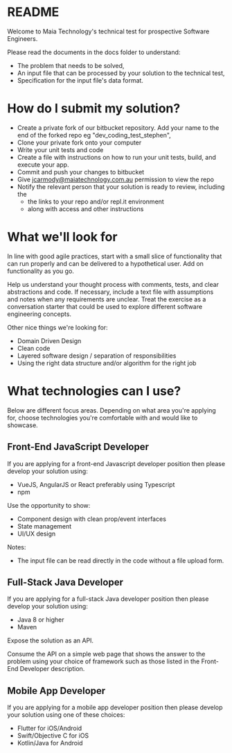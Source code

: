 # README

Welcome to Maia Technology's technical test for prospective Software Engineers.

Please read the documents in the docs folder to understand:

* The problem that needs to be solved,
* An input file that can be processed by your solution to the technical test,
* Specification for the input file's data format.
# How do I submit my solution?

* Create a private fork of our bitbucket repository. Add your name to the end of the forked repo eg "dev_coding_test_stephen",
* Clone your private fork onto your computer
* Write your unit tests and code
* Create a file with instructions on how to run your unit tests, build, and execute your app.
* Commit and push your changes to bitbucket
* Give jcarmody@maiatechnology.com.au permission to view the repo
* Notify the relevant person that your solution is ready to review, including the
	* the links to your repo and/or repl.it environment 
	* along with access and other instructions

# What we'll look for 

In line with good agile practices, start with a small slice of functionality that can run properly and can be delivered to a hypothetical user. Add on functionality as you go.

Help us understand your thought process with comments, tests, and clear abstractions and code. If necessary, include a text file with assumptions and notes when any requirements are unclear. Treat the exercise as a conversation starter that could be used to explore different software engineering concepts.

Other nice things we're looking for: 
* Domain Driven Design
* Clean code
* Layered software design / separation of responsibilities
* Using the right data structure and/or algorithm for the right job

# What technologies can I use?

Below are different focus areas. Depending on what area you're applying for, choose technologies you're comfortable with and would like to showcase.

## Front-End JavaScript Developer

If you are applying for a front-end Javascript developer position then please develop your solution using:

* VueJS, AngularJS or React preferably using Typescript
* npm

Use the opportunity to show:
* Component design with clean prop/event interfaces
* State management
* UI/UX design

Notes:
* The input file can be read directly in the code without a file upload form.

## Full-Stack Java Developer

If you are applying for a full-stack Java developer position then please develop your solution using:

* Java 8 or higher
* Maven

Expose the solution as an API.

Consume the API on a simple web page that shows the answer to the problem using your choice of framework such as those listed in the Front-End Developer description.

## Mobile App Developer

If you are applying for a mobile app developer position then please develop your solution using one of these choices:

* Flutter for iOS/Android
* Swift/Objective C for iOS
* Kotlin/Java for Android
